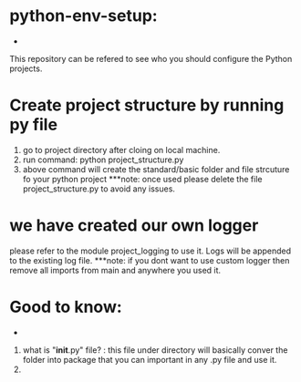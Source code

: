 # python-env-setup:
- 
This repository can be refered to see who you should configure the Python projects.


# Create project structure by running py file
1. go to project directory after cloing on local machine.
2. run command: python project_structure.py
3. above command will create the standard/basic folder and file strcuture fo your python project
***note: once used please delete the file project_structure.py to avoid any issues.


# we have created our own logger
please refer to the module project_logging to use it.
Logs will be appended to the existing log file.
***note: if you dont want to use custom logger then remove all imports from main and anywhere you used it.

# Good to know:
- 
1. what is "__init__.py" file? 
    : this file under directory will basically conver the folder into package that you can important in any .py file and use it.
2. 